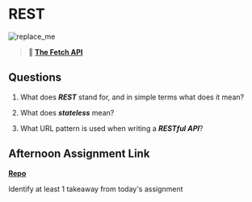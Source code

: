 # REST

![replace_me](https://codeworks.blob.core.windows.net/public/assets/img/illustrations/placeholder.svg)

> **📖 [The Fetch API](https://codeworksacademy.com/fs-student-guide/resources/wk4/04-Fetch)**

## Questions

1. What does ***REST*** stand for, and in simple terms what does it mean?

2. What does ***stateless*** mean?

3. What URL pattern is used when writing a ***RESTful API***?

## Afternoon Assignment Link

**[Repo](https://github.com/doctorgrant99/<ASSIGNMENT_REPO>)**

Identify at least 1 takeaway from today's assignment
